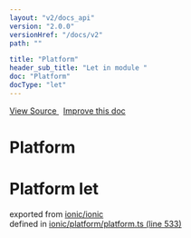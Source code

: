 ```yaml
---
layout: "v2/docs_api"
version: "2.0.0"
versionHref: "/docs/v2"
path: ""

title: "Platform"
header_sub_title: "Let in module "
doc: "Platform"
docType: "let"
---
```



<div class="improve-docs">
  <a href='http://github.com/driftyco/ionic/tree/master/#L'>
    View Source
  </a>
  &nbsp;
  <a href='http://github.com/driftyco/ionic/edit/master/#L'>
    Improve this doc
  </a>
</div>




<h1 class="api-title">

  Platform



</h1>








<h1 class="class export">Platform <span class="type">let</span></h1>
<p class="module">exported from <a href='undefined'>ionic/ionic</a><br/>
defined in <a href="https://github.com/driftyco/ionic2/tree/master/ionic/platform/platform.ts#L533-L533">ionic/platform/platform.ts (line 533)</a>
</p>
<p></p>

